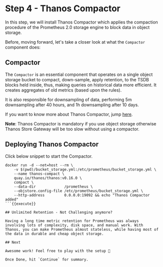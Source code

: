 # Step 4 - Thanos Compactor

In this step, we will install Thanos Compactor which applies the compaction procedure of the Prometheus 2.0 storage engine to block data in object storage.

Before, moving forward, let's take a closer look at what the `Compactor` component does:

## Compactor

The `Compactor` is an essential component that operates on a single object storage bucket to compact, down-sample, apply retention, to the TSDB blocks held inside, thus, making queries on historical data more efficient. It creates aggregates of old metrics (based upon the rules).

It is also responsible for downsampling of data, performing 5m downsampling after 40 hours, and 1h downsampling after 10 days.

If you want to know more about Thanos Compactor, jump [here](https://thanos.io/tip/components/compact.md/).

**Note**: Thanos Compactor is mandatory if you use object storage otherwise Thanos Store Gateway will be too slow without using a compactor.

## Deploying Thanos Compactor

Click below snippet to start the Compactor.

```
docker run -d --net=host --rm \
    -v $(pwd)/bucket_storage.yml:/etc/prometheus/bucket_storage.yml \
    --name thanos-compact \
    quay.io/thanos/thanos:v0.16.0 \
    compact \
    --data-dir             /prometheus \
    --objstore.config-file /etc/prometheus/bucket_storage.yml \
    --http-address         0.0.0.0:19092 && echo "Thanos Compactor added"
```{{execute}}

## Unlimited Retention - Not Challenging anymore?

Having a long time metric retention for Prometheus was always involving lots of complexity, disk space, and manual work. With Thanos, you can make Prometheus almost stateless, while having most of the data in durable and cheap object storage.

## Next

Awesome work! Feel free to play with the setup 🤗

Once Done, hit `Continue` for summary.